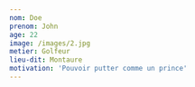 ```yaml
---
nom: Doe
prenom: John
age: 22
image: /images/2.jpg
metier: Golfeur
lieu-dit: Montaure
motivation: 'Pouvoir putter comme un prince'
---
```

